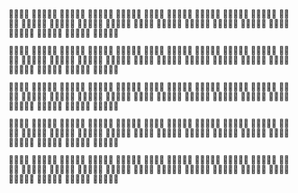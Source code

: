 
🐙🐙🐙🐙 🐙🐙🐙🐙🐙 🐙🐙🐙🐙🐙 🐙🐙🐙🐙🐙 🐙🐙🐙🐙🐙
🐙🐙🐙🐙 🐙🐙🐙🐙🐙 🐙🐙🐙🐙🐙 🐙🐙🐙🐙🐙 🐙🐙🐙🐙🐙
🐙🐙🐙🐙 🐙🐙🐙🐙🐙 🐙🐙🐙🐙🐙 🐙🐙🐙🐙🐙 🐙🐙🐙🐙🐙
🐙🐙🐙🐙 🐙🐙🐙🐙🐙 🐙🐙🐙🐙🐙 🐙🐙🐙🐙🐙 🐙🐙🐙🐙🐙
🐙🐙🐙🐙 🐙🐙🐙🐙🐙 🐙🐙🐙🐙🐙 🐙🐙🐙🐙🐙 🐙🐙🐙🐙🐙

🐙🐙🐙🐙 🐙🐙🐙🐙🐙 🐙🐙🐙🐙🐙 🐙🐙🐙🐙🐙 🐙🐙🐙🐙🐙
🐙🐙🐙🐙 🐙🐙🐙🐙🐙 🐙🐙🐙🐙🐙 🐙🐙🐙🐙🐙 🐙🐙🐙🐙🐙
🐙🐙🐙🐙 🐙🐙🐙🐙🐙 🐙🐙🐙🐙🐙 🐙🐙🐙🐙🐙 🐙🐙🐙🐙🐙
🐙🐙🐙🐙 🐙🐙🐙🐙🐙 🐙🐙🐙🐙🐙 🐙🐙🐙🐙🐙 🐙🐙🐙🐙🐙
🐙🐙🐙🐙 🐙🐙🐙🐙🐙 🐙🐙🐙🐙🐙 🐙🐙🐙🐙🐙 🐙🐙🐙🐙🐙

🐙🐙🐙🐙 🐙🐙🐙🐙🐙 🐙🐙🐙🐙🐙 🐙🐙🐙🐙🐙 🐙🐙🐙🐙🐙
🐙🐙🐙🐙 🐙🐙🐙🐙🐙 🐙🐙🐙🐙🐙 🐙🐙🐙🐙🐙 🐙🐙🐙🐙🐙
🐙🐙🐙🐙 🐙🐙🐙🐙🐙 🐙🐙🐙🐙🐙 🐙🐙🐙🐙🐙 🐙🐙🐙🐙🐙
🐙🐙🐙🐙 🐙🐙🐙🐙🐙 🐙🐙🐙🐙🐙 🐙🐙🐙🐙🐙 🐙🐙🐙🐙🐙
🐙🐙🐙🐙 🐙🐙🐙🐙🐙 🐙🐙🐙🐙🐙 🐙🐙🐙🐙🐙 🐙🐙🐙🐙🐙

🐙🐙🐙🐙 🐙🐙🐙🐙🐙 🐙🐙🐙🐙🐙 🐙🐙🐙🐙🐙 🐙🐙🐙🐙🐙
🐙🐙🐙🐙 🐙🐙🐙🐙🐙 🐙🐙🐙🐙🐙 🐙🐙🐙🐙🐙 🐙🐙🐙🐙🐙
🐙🐙🐙🐙 🐙🐙🐙🐙🐙 🐙🐙🐙🐙🐙 🐙🐙🐙🐙🐙 🐙🐙🐙🐙🐙
🐙🐙🐙🐙 🐙🐙🐙🐙🐙 🐙🐙🐙🐙🐙 🐙🐙🐙🐙🐙 🐙🐙🐙🐙🐙
🐙🐙🐙🐙 🐙🐙🐙🐙🐙 🐙🐙🐙🐙🐙 🐙🐙🐙🐙🐙 🐙🐙🐙🐙🐙

🐙🐙🐙🐙 🐙🐙🐙🐙🐙 🐙🐙🐙🐙🐙 🐙🐙🐙🐙🐙 🐙🐙🐙🐙🐙
🐙🐙🐙🐙 🐙🐙🐙🐙🐙 🐙🐙🐙🐙🐙 🐙🐙🐙🐙🐙 🐙🐙🐙🐙🐙
🐙🐙🐙🐙 🐙🐙🐙🐙🐙 🐙🐙🐙🐙🐙 🐙🐙🐙🐙🐙 🐙🐙🐙🐙🐙
🐙🐙🐙🐙 🐙🐙🐙🐙🐙 🐙🐙🐙🐙🐙 🐙🐙🐙🐙🐙 🐙🐙🐙🐙🐙
🐙🐙🐙🐙 🐙🐙🐙🐙🐙 🐙🐙🐙🐙🐙 🐙🐙🐙🐙🐙 🐙🐙🐙🐙🐙
